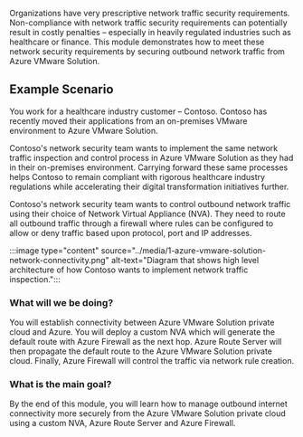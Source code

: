 ﻿Organizations have very prescriptive network traffic security requirements. Non-compliance with network traffic security requirements can potentially result in costly penalties – especially in heavily regulated industries such as healthcare or finance. This module demonstrates how to meet these network security requirements by securing outbound network traffic from Azure VMware Solution.

## Example Scenario

You work for a healthcare industry customer – Contoso. Contoso has recently moved their applications from an on-premises VMware environment to Azure VMware Solution.

Contoso's network security team wants to implement the same network traffic inspection and control process in Azure VMware Solution as they had in their on-premises environment. Carrying forward these same processes helps Contoso to remain compliant with rigorous healthcare industry regulations while accelerating their digital transformation initiatives further.

Contoso's network security team wants to control outbound network traffic using their choice of Network Virtual Appliance (NVA). They need to route all outbound traffic through a firewall where rules can be configured to allow or deny traffic based upon protocol, port and IP addresses.

:::image type="content" source="../media/1-azure-vmware-solution-network-connectivity.png" alt-text="Diagram that shows high level architecture of how Contoso wants to implement network traffic inspection.":::

### What will we be doing?

You will establish connectivity between Azure VMware Solution private cloud and Azure. You will deploy a custom NVA which will generate the default route with Azure Firewall as the next hop. Azure Route Server will then propagate the default route to the Azure VMware Solution private cloud. Finally, Azure Firewall will control the traffic via network rule creation.

### What is the main goal?

By the end of this module, you will learn how to manage outbound internet connectivity more securely from the Azure VMware Solution private cloud using a custom NVA, Azure Route Server and Azure Firewall.
